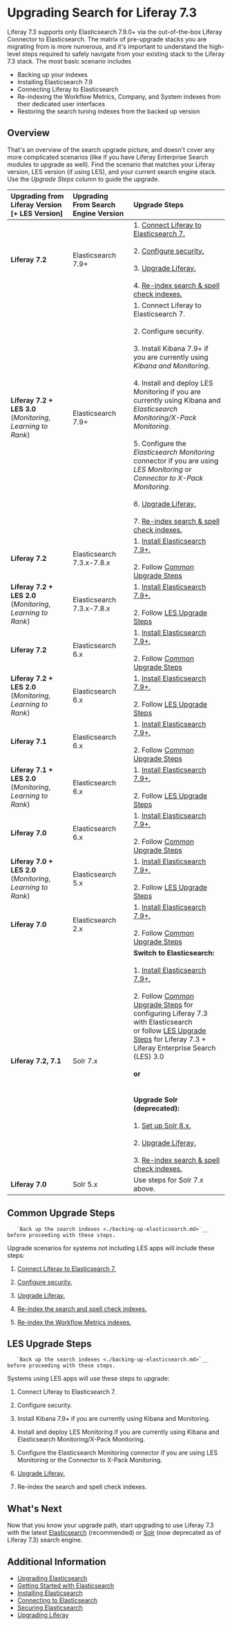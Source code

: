 # Upgrading Search for Liferay 7.3

Liferay 7.3 supports only Elasticsearch 7.9.0+ via the out-of-the-box Liferay Connector to Elasticsearch. The matrix of pre-upgrade stacks you are migrating from is more numerous, and it's important to understand the high-level steps required to safely navigate from your existing stack to the Liferay 7.3 stack.  The most basic scenario includes

- Backing up your indexes
- Installing Elasticsearch 7.9 
- Connecting Liferay to Elasticsearch
- Re-indexing the Workflow Metrics, Company, and System indexes from their dedicated user interfaces
- Restoring the search tuning indexes from the backed up version

## Overview

That's an overview of the search upgrade picture, and doesn't cover any more complicated scenarios (like if you have Liferay Enterprise Search modules to upgrade as well). Find the scenario that matches your Liferay version, LES version (if using LES), and your current search engine stack. Use the *Upgrade Steps* column to guide the upgrade.

| Upgrading from Liferay Version [+ LES Version] | Upgrading From Search Engine Version | Upgrade Steps |
| :-------- | :---------------- | :-------------- |
| **Liferay 7.2** | Elasticsearch 7.9+ | 1. [Connect Liferay to Elasticsearch 7.](../connecting-to-elasticsearch.md)<br><br>2. [Configure security.](../securing-elasticsearch.md)<br><br>3. [Upgrade Liferay.](../../../../installation-and-upgrades/upgrading-liferay/upgrade-basics/upgrade-overview.md)<br><br>4. [Re-index search & spell check indexes.](../../../../installation-and-upgrades/upgrading-liferay/upgrade-basics/post-upgrade-considerations.md) |
| **Liferay 7.2 + LES 3.0** (*Monitoring*, *Learning to Rank*) | Elasticsearch 7.9+ | 1. Connect Liferay to Elasticsearch 7.<br><br>2. Configure security.<br><br>3. Install Kibana 7.9+ if you are currently using *Kibana and Monitoring*.<br><br>4. Install and deploy LES Monitoring if you are currently using Kibana and *Elasticsearch Monitoring/X-Pack Monitoring*.<br><br>5. Configure the *Elasticsearch Monitoring* connector if you are using *LES Monitoring* or *Connector to X-Pack Monitoring*.<br><br>6. [Upgrade Liferay.](../../../../installation-and-upgrades/upgrading-liferay/upgrade-basics/upgrade-overview.md)<br><br>7. [Re-index search & spell check indexes.](../../../../installation-and-upgrades/upgrading-liferay/upgrade-basics/post-upgrade-considerations.md) |
| **Liferay 7.2** | Elasticsearch 7.3.x-7.8.x | 1. [Install Elasticsearch 7.9+.](../installing-elasticsearch.md)<br><br>2. Follow [Common Upgrade Steps](#common-upgrade-steps) |
| **Liferay 7.2 + LES 2.0** (*Monitoring*, *Learning to Rank*) | Elasticsearch 7.3.x-7.8.x | 1. [Install Elasticsearch 7.9+.](../installing-elasticsearch.md)<br><br>2. Follow [LES Upgrade Steps](#les-upgrade-steps) |
| **Liferay 7.2** | Elasticsearch 6.x | 1. [Install Elasticsearch 7.9+.](../installing-elasticsearch.md)<br><br>2. Follow [Common Upgrade Steps](#common-upgrade-steps) |
| **Liferay 7.2 + LES 2.0** (*Monitoring*, *Learning to Rank*) | Elasticsearch 6.x | 1. [Install Elasticsearch 7.9+.](../installing-elasticsearch.md)<br><br>2. Follow [LES Upgrade Steps](#les-upgrade-steps) |
| **Liferay 7.1** | Elasticsearch 6.x | 1. [Install Elasticsearch 7.9+.](../installing-elasticsearch.md)<br><br>2. Follow [Common Upgrade Steps](#common-upgrade-steps) |
| **Liferay 7.1 + LES 2.0** (*Monitoring*, *Learning to Rank*) | Elasticsearch 6.x | 1. [Install Elasticsearch 7.9+.](../installing-elasticsearch.md)<br><br>2. Follow [LES Upgrade Steps](#les-upgrade-steps) |
| **Liferay 7.0** | Elasticsearch 6.x | 1. [Install Elasticsearch 7.9+.](../installing-elasticsearch.md)<br><br>2. Follow [Common Upgrade Steps](#common-upgrade-steps) |
| **Liferay 7.0 + LES 2.0** (*Monitoring*, *Learning to Rank*) | Elasticsearch 5.x | 1. [Install Elasticsearch 7.9+.](../installing-elasticsearch.md)<br><br>2. Follow [LES Upgrade Steps](#les-upgrade-steps) |
| **Liferay 7.0** | Elasticsearch 2.x | 1. [Install Elasticsearch 7.9+.](../installing-elasticsearch.md)<br><br>2. Follow [Common Upgrade Steps](#common-upgrade-steps) |
| **Liferay 7.2, 7.1** | Solr 7.x | **Switch to Elasticsearch:**<br><br>1. [Install Elasticsearch 7.9+.](../installing-elasticsearch.md)<br><br>2. Follow [Common Upgrade Steps](#common-upgrade-steps) for configuring Liferay 7.3 with Elasticsearch<br> or follow [LES Upgrade Steps](#les-upgrade-steps) for Liferay 7.3 + Liferay Enterprise Search (LES) 3.0<br><br>**or**<br><br><br>**Upgrade Solr (deprecated):**<br><br>1. [Set up Solr 8.x.](../../solr.rst)<br><br>2. [Upgrade Liferay.](../../../../installation-and-upgrades/upgrading-liferay/upgrade-basics/upgrade-overview.md)<br><br>3. [Re-index search & spell check indexes.](../../../../installation-and-upgrades/upgrading-liferay/upgrade-basics/post-upgrade-considerations.md) |
| **Liferay 7.0** | Solr 5.x | Use steps for Solr 7.x above. |

## Common Upgrade Steps

```important::
   `Back up the search indexes <./backing-up-elasticsearch.md>`__ before proceeding with these steps.
```

Upgrade scenarios for systems not including LES apps will include these steps:

1. [Connect Liferay to Elasticsearch 7.](../connecting-to-elasticsearch.md)

1. [Configure security.](../securing-elasticsearch.md)

1. [Upgrade Liferay.](../../../../installation-and-upgrades/upgrading-liferay/upgrade-basics/upgrade-overview.md)

1. [Re-index the search and spell check indexes.](../../../../installation-and-upgrades/upgrading-liferay/upgrade-basics/post-upgrade-considerations.md)

1. [Re-index the Workflow Metrics indexes.](../../../../process-automation/workflow/user-guide/workflow-metrics-reports.md#re-indexing-workflow-metrics)

## LES Upgrade Steps

```important::
   `Back up the search indexes <./backing-up-elasticsearch.md>`__ before proceeding with these steps.
```

Systems using LES apps will use these steps to upgrade:

1. Connect Liferay to Elasticsearch 7.

1. Configure security.

1. Install Kibana 7.9+ if you are currently using Kibana and Monitoring.

1. Install and deploy LES Monitoring if you are currently using Kibana and Elasticsearch Monitoring/X-Pack Monitoring.

1. Configure the Elasticsearch Monitoring connector if you are using LES Monitoring or the Connector to X-Pack Monitoring.

1. [Upgrade Liferay.](../../../../installation-and-upgrades/upgrading-liferay/upgrade-basics/upgrade-overview.md)

1. Re-index the search and spell check indexes.

## What's Next 

Now that you know your upgrade path, start upgrading to use Liferay 7.3 with the latest [Elasticsearch](./elasticsearch/upgrading-elasticsearch.md) (recommended) or [Solr](./solr.md) (now deprecated as of Liferay 7.3) search engine.

## Additional Information 

* [Upgrading Elasticsearch](../getting-started-with-elasticsearch.md)
* [Getting Started with Elasticsearch](../getting-started-with-elasticsearch.md)
* [Installing Elasticsearch](../installing-elasticsearch.md)
* [Connecting to Elasticsearch](../connecting-to-elasticsearch.md)
* [Securing Elasticsearch](../securing-elasticsearch.md)
* [Upgrading Liferay](../../../../installation-and-upgrades/upgrading-liferay/upgrade-basics/upgrade-overview.md)
